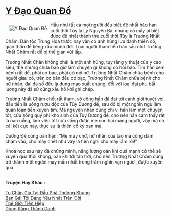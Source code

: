 <a href="https://utruyen.com/y-dao-quan-do/7173/" title="Y Đạo Quan Đồ"><h1>Y Đạo Quan Đồ</h1></a><div style="display:table"><img align="right" style="float: left; padding: 10px;" src="https://utruyen.com/images/story/200x260/y-dao-quan-do.jpg" alt="Y Đạo Quan Đồ">Hầu như tất cả mọi người đều biết đệ nhất hảo hán cuối thời Tùy là Lý Nguyên Bá, nhưng có mấy ai biết được đệ nhất thánh thủ cuối thời Tùy là Trương Nhất Châm. Dân tộc Trung Hoa trước nay vẫn có anh hùng lưu danh thiên cổ, gian thần để tiếng xấu muôn đời. Loại người tham tiền háo sắc như Trương Nhất Châm rất dễ bị thế gian vùi lấp.<p></p>Trương Nhất Chân không phải là một anh hùng, tuy rằng y thuật của y cao siêu, thế nhưng chưa bao giờ làm chuyện gì không có hồi báo. Tìm hắn xem bệnh rất dễ, phải có bạc, phải có mỹ nữ. Trương Nhất Châm chữa bệnh cho người giàu có, trên cơ bản đều có bạc, Trương Nhất Châm chữa bệnh cho nữ nhân, đại đa số đều là dung mạo xuất chúng, đối với loại đại phu bất lương này dã sử cũng xấu hổ khi ghi chép.<p></p>Trương Nhất Châm chết rất thảm, võ công hắn đã đạt tới cảnh giới tuyệt vời, đầu tiên là uống rượu độc của Tùy Dương đế, sau đó bị một nghìn ngự lâm quân loạn tiễn xuyên tim. Mà nguyên nhân cũng chỉ vì hắn làm một chuyện tốt, cứu sống quý phi khó sinh của Tùy Dương đế, cho nên hắn cảm thấy rất là oan uổng, làm việc tốt cứu sống được mẹ con hai mạng người, vậy mà có cái kết cục này, thực sự là thiên cổ kỳ oan mà.<p></p>Dương Đế cũng oán hận: “Mẹ mày chứ, nữ nhân của tao mà cũng dám chạm vào, cho mày chết như vậy là tiện nghi cho mày lắm rồi!”<p></p>Khoa học sau này đã chứng minh, năng lượng oán khí quá mạnh có thể sẽ xuyên qua thời không, oán khí tới tận trời, cho nên Trương Nhất Châm cũng trở thành một người may mắn nhất trong trăm nghìn vạn người, được xuyên qua.</div><p><br><b>Truyện Hay Khác :</b></p><a href="https://utruyen.com/tu-chan-gia-tai-dau-pha-thuong-khung/2425/" alt="Tu Chân Giả Tại Đấu Phá Thương Khung">Tu Chân Giả Tại Đấu Phá Thương Khung</a><br/><a href="https://truyenngontinhay.wordpress.com/2019/10/03/ban-gai-toi-dang-yeu-nhat-tren-doi/" alt="Bạn Gái Tôi Đáng Yêu Nhất Trên Đời">Bạn Gái Tôi Đáng Yêu Nhất Trên Đời</a><br/><a href="https://truyenhot2020.wordpress.com/2019/12/11/the-gioi-tien-hiep/" alt="Thế Giới Tiên Hiệp">Thế Giới Tiên Hiệp</a><br/><a href="https://github.com/quanluxury/ngontinhhot/tree/master/truyenhay/19477/" alt="Dùng Răng Thành Danh">Dùng Răng Thành Danh</a><br/>